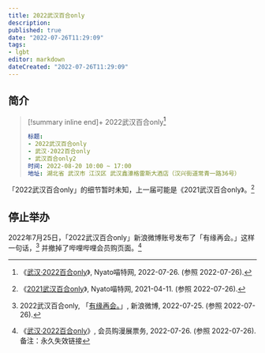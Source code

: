 ```yaml
---
title: 2022武汉百合only
description:
published: true
date: "2022-07-26T11:29:09"
tags:
- lgbt
editor: markdown
dateCreated: "2022-07-26T11:29:09"
---
```


## 简介

> [!summary inline end]+ 2022武汉百合only[^25543]
>
> ```yaml
> 标题:
> - 2022武汉百合only
> - 武汉·2022百合only
> - 武汉百合only2
> 时间: 2022-08-20 10:00 ~ 17:00
> 地址: 湖北省 武汉市 江汉区 武汉鑫濠格雷斯大酒店（汉兴街道常青一路36号）
> ```

[^25543]: 《[武汉·2022百合only](https://web.archive.org/web/20220726014845/https://www.nyato.com/manzhan/25543/)》, Nyato喵特网, 2022-07-26. (参照 2022-07-26).

「2022武汉百合only」的细节暂时未知，上一届可能是《2021武汉百合only》。[^22021]

[^22021]: 《[2021武汉百合only](https://web.archive.org/web/20210411061838/https://www.nyato.com/manzhan/22021)》, Nyato喵特网, 2021-04-11. (参照 2022-07-26).

## 停止举办

2022年7月25日，「2022武汉百合only」新浪微博账号发布了「有缘再会。」这样一句话，[^lYEwv] 并撤掉了哔哩哔哩会员购页面。[^63025]

[^lYEwv]: 2022武汉百合only, 「[有缘再会。](https://archive.ph/lYEwv "https://weibo.com/5498564148/LDXoHvk5C")」, 新浪微博, 2022-07-25. (参照 2022-07-26).

[^63025]: 《[武汉·2022百合only](https://show.bilibili.com/platform/detail.html?id=63025)》, 会员购漫展票务, 2022-07-26. (参照 2022-07-26). 备注：永久失效链接
